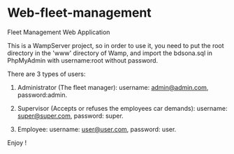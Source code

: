 # Web-fleet-management
Fleet Management Web Application

This is a WampServer project, so in order to use it, you need to put the root directory in the 'www' directory of Wamp, and import the bdsona.sql in PhpMyAdmin with username:root without password.

There are 3 types of users:

1) Administrator (The fleet manager): username: admin@admin.com, password:admin.

2) Supervisor (Accepts or refuses the employees car demands): username: super@super.com, password: super.

3) Employee: username: user@user.com, password: user.

Enjoy !

